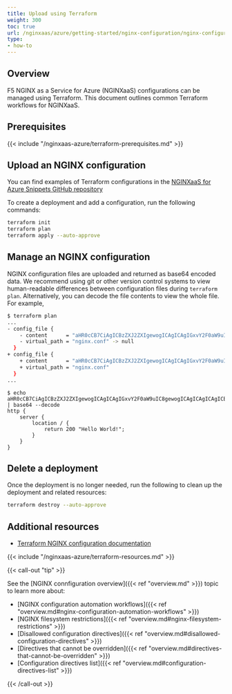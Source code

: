 ```yaml
---
title: Upload using Terraform
weight: 300
toc: true
url: /nginxaas/azure/getting-started/nginx-configuration/nginx-configurations-terraform/
type:
- how-to
---
```


## Overview

F5 NGINX as a Service for Azure (NGINXaaS) configurations can be managed using Terraform. This document outlines common Terraform workflows for NGINXaaS.

## Prerequisites

{{< include "/nginxaas-azure/terraform-prerequisites.md" >}}

## Upload an NGINX configuration

You can find examples of Terraform configurations in the [NGINXaaS for Azure Snippets GitHub repository](https://github.com/nginxinc/nginxaas-for-azure-snippets/tree/main/terraform/configurations)

To create a deployment and add a configuration, run the following commands:

   ```bash
   terraform init
   terraform plan
   terraform apply --auto-approve
   ```

## Manage an NGINX configuration

NGINX configuration files are uploaded and returned as base64 encoded data. We recommend using git or other version control systems to view human-readable differences between configuration files during `terraform plan`. Alternatively, you can decode the file contents to view the whole file. For example,

```bash
$ terraform plan
...
- config_file {
    - content      = "aHR0cCB7CiAgICBzZXJ2ZXIgewogICAgICAgIGxvY2F0aW9uIC8gewogICAgICAgICAgICByZXR1cm4gMjAwICJIZWxsbyI7CiAgICAgICAgfQogICAgfQoK" -> null
    - virtual_path = "nginx.conf" -> null
  }
+ config_file {
    + content      = "aHR0cCB7CiAgICBzZXJ2ZXIgewogICAgICAgIGxvY2F0aW9uIC8gewogICAgICAgICAgICByZXR1cm4gMjAwICJIZWxsbyBXb3JsZCEiOwogICAgICAgIH0KICAgIH0KfQoK"
    + virtual_path = "nginx.conf"
  }
...
```

```
$ echo aHR0cCB7CiAgICBzZXJ2ZXIgewogICAgICAgIGxvY2F0aW9uIC8gewogICAgICAgICAgICByZXR1cm4gMjAwICJIZWxsbyBXb3JsZCEiOwogICAgICAgIH0KICAgIH0KfQoK | base64 --decode
http {
    server {
        location / {
            return 200 "Hello World!";
        }
    }
}
```

## Delete a deployment

Once the deployment is no longer needed, run the following to clean up the deployment and related resources:

   ```bash
   terraform destroy --auto-approve
   ```

## Additional resources

- [Terraform NGINX configuration documentation](https://registry.terraform.io/providers/hashicorp/azurerm/3.97.0/docs/resources/nginx_configuration)

{{< include "/nginxaas-azure/terraform-resources.md" >}}

{{< call-out "tip" >}}

See the [NGINX connfiguration overview]({{< ref "overview.md" >}}) topic
to learn more about:

- [NGINX configuration automation workflows]({{< ref "overview.md#nginx-configuration-automation-workflows" >}})
- [NGINX filesystem restrictions]({{< ref "overview.md#nginx-filesystem-restrictions" >}})
- [Disallowed configuration directives]({{< ref "overview.md#disallowed-configuration-directives" >}})
- [Directives that cannot be overridden]({{< ref "overview.md#directives-that-cannot-be-overridden" >}})
- [Configuration directives list]({{< ref "overview.md#configuration-directives-list" >}})

{{< /call-out >}}
